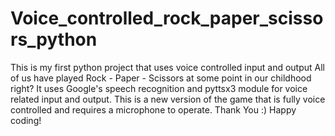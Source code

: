 # Voice_controlled_rock_paper_scissors_python
This is my first python project that uses voice controlled input and output
All of us have played Rock - Paper - Scissors at some point in our childhood right?
It uses Google's speech recognition and pyttsx3 module for voice related input and output.
This is a new version of the game that is fully voice controlled and requires a microphone to operate.
Thank You :)
Happy coding!
